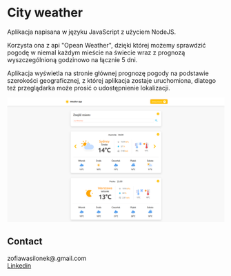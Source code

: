 # City weather

Aplikacja napisana w języku JavaScript z użyciem NodeJS.
<p>Korzysta ona z api "Opean Weather", dzięki której możemy sprawdzić pogodę w niemal każdym mieście na świecie wraz z prognozą wyszczególnioną godzinowo na łącznie 5 dni.</p>
<p>Aplikacja wyświetla na stronie głównej prognozę pogody na podstawie szerokości geograficznej,
z której aplikacja zostaje uruchomiona, dlatego też przeglądarka może prosić o udostępnienie lokalizacji.</p>
<!-- ## Zobacz jak działa aplikacja na Heroku -->
<img src="./weather_app/images/icons/app.png"/>

## Contact 
zofiawasilonek@.gmail.com<br>
<a href="https://www.linkedin.com/in/zofia-wasilonek/">Linkedin</a>

